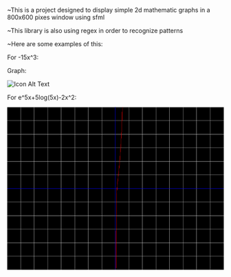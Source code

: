 ~This is a project designed to display simple 2d mathematic graphs in  a 800x600 pixes window  using sfml 

~This library is also using regex in order to recognize patterns 

~Here are some examples of this:

For -15x^3: 

Graph:

![Icon Alt Text](C:\Users\user\source\repos\Project_kati)


For e^5x+5log(5x)-2x^2:

![Something_Went_Wrong](output.bmp)
